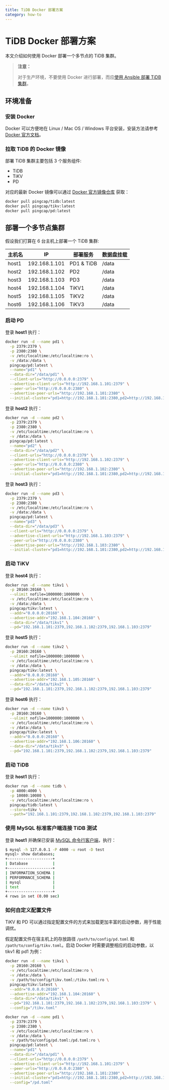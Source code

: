 ```yaml
---
title: TiDB Docker 部署方案
category: how-to
---
```


# TiDB Docker 部署方案

本文介绍如何使用 Docker 部署一个多节点的 TiDB 集群。

> **注意：**
>
> 对于生产环境，不要使用 Docker 进行部署，而应[使用 Ansible 部署 TiDB 集群](/v2.1/how-to/deploy/orchestrated/ansible.md)。

## 环境准备

### 安装 Docker

Docker 可以方便地在 Linux / Mac OS / Windows 平台安装，安装方法请参考 [Docker 官方文档](https://www.docker.com/products/docker)。

### 拉取 TiDB 的 Docker 镜像

部署 TiDB 集群主要包括 3 个服务组件:

- TiDB
- TiKV
- PD

对应的最新 Docker 镜像可以通过 [Docker 官方镜像仓库](https://hub.docker.com/u/pingcap) 获取：

```bash
docker pull pingcap/tidb:latest
docker pull pingcap/tikv:latest
docker pull pingcap/pd:latest
```

## 部署一个多节点集群

假设我们打算在 6 台主机上部署一个 TiDB 集群:

| 主机名       | IP            | 部署服务       | 数据盘挂载 |
| --------- | ------------- | ---------- | ----- |
| host1 | 192.168.1.101 | PD1 & TiDB | /data |
| host2 | 192.168.1.102 | PD2        | /data |
| host3 | 192.168.1.103 | PD3        | /data |
| host4 | 192.168.1.104 | TiKV1      | /data |
| host5 | 192.168.1.105 | TiKV2      | /data |
| host6 | 192.168.1.106 | TiKV3      | /data |

### 启动 PD

登录 **host1** 执行：

```bash
docker run -d --name pd1 \
  -p 2379:2379 \
  -p 2380:2380 \
  -v /etc/localtime:/etc/localtime:ro \
  -v /data:/data \
  pingcap/pd:latest \
  --name="pd1" \
  --data-dir="/data/pd1" \
  --client-urls="http://0.0.0.0:2379" \
  --advertise-client-urls="http://192.168.1.101:2379" \
  --peer-urls="http://0.0.0.0:2380" \
  --advertise-peer-urls="http://192.168.1.101:2380" \
  --initial-cluster="pd1=http://192.168.1.101:2380,pd2=http://192.168.1.102:2380,pd3=http://192.168.1.103:2380"
```

登录 **host2** 执行：

```bash
docker run -d --name pd2 \
  -p 2379:2379 \
  -p 2380:2380 \
  -v /etc/localtime:/etc/localtime:ro \
  -v /data:/data \
  pingcap/pd:latest \
  --name="pd2" \
  --data-dir="/data/pd2" \
  --client-urls="http://0.0.0.0:2379" \
  --advertise-client-urls="http://192.168.1.102:2379" \
  --peer-urls="http://0.0.0.0:2380" \
  --advertise-peer-urls="http://192.168.1.102:2380" \
  --initial-cluster="pd1=http://192.168.1.101:2380,pd2=http://192.168.1.102:2380,pd3=http://192.168.1.103:2380"
```

登录 **host3** 执行：

```bash
docker run -d --name pd3 \
  -p 2379:2379 \
  -p 2380:2380 \
  -v /etc/localtime:/etc/localtime:ro \
  -v /data:/data \
  pingcap/pd:latest \
  --name="pd3" \
  --data-dir="/data/pd3" \
  --client-urls="http://0.0.0.0:2379" \
  --advertise-client-urls="http://192.168.1.103:2379" \
  --peer-urls="http://0.0.0.0:2380" \
  --advertise-peer-urls="http://192.168.1.103:2380" \
  --initial-cluster="pd1=http://192.168.1.101:2380,pd2=http://192.168.1.102:2380,pd3=http://192.168.1.103:2380"
```

### 启动 TiKV

登录 **host4** 执行：

```bash
docker run -d --name tikv1 \
  -p 20160:20160 \
  --ulimit nofile=1000000:1000000 \
  -v /etc/localtime:/etc/localtime:ro \
  -v /data:/data \
  pingcap/tikv:latest \
  --addr="0.0.0.0:20160" \
  --advertise-addr="192.168.1.104:20160" \
  --data-dir="/data/tikv1" \
  --pd="192.168.1.101:2379,192.168.1.102:2379,192.168.1.103:2379"
```

登录 **host5** 执行：

```bash
docker run -d --name tikv2 \
  -p 20160:20160 \
  --ulimit nofile=1000000:1000000 \
  -v /etc/localtime:/etc/localtime:ro \
  -v /data:/data \
  pingcap/tikv:latest \
  --addr="0.0.0.0:20160" \
  --advertise-addr="192.168.1.105:20160" \
  --data-dir="/data/tikv2" \
  --pd="192.168.1.101:2379,192.168.1.102:2379,192.168.1.103:2379"
```

登录 **host6** 执行：

```bash
docker run -d --name tikv3 \
  -p 20160:20160 \
  --ulimit nofile=1000000:1000000 \
  -v /etc/localtime:/etc/localtime:ro \
  -v /data:/data \
  pingcap/tikv:latest \
  --addr="0.0.0.0:20160" \
  --advertise-addr="192.168.1.106:20160" \
  --data-dir="/data/tikv3" \
  --pd="192.168.1.101:2379,192.168.1.102:2379,192.168.1.103:2379"
```

### 启动 TiDB

登录 **host1** 执行：

```bash
docker run -d --name tidb \
  -p 4000:4000 \
  -p 10080:10080 \
  -v /etc/localtime:/etc/localtime:ro \
  pingcap/tidb:latest \
  --store=tikv \
  --path="192.168.1.101:2379,192.168.1.102:2379,192.168.1.103:2379"
```

### 使用 MySQL 标准客户端连接 TiDB 测试

登录 **host1** 并确保已安装 [MySQL 命令行客户端](http://dev.mysql.com/downloads/mysql/)，执行：

```bash
$ mysql -h 127.0.0.1 -P 4000 -u root -D test
mysql> show databases;
+--------------------+
| Database           |
+--------------------+
| INFORMATION_SCHEMA |
| PERFORMANCE_SCHEMA |
| mysql              |
| test               |
+--------------------+
4 rows in set (0.00 sec)
```

### 如何自定义配置文件

TiKV 和 PD 可以通过指定配置文件的方式来加载更加丰富的启动参数，用于性能调优。

假定配置文件在宿主机上的存放路径 `/path/to/config/pd.toml` 和 `/path/to/config/tikv.toml`。启动 Docker 时需要调整相应的启动参数，以 tikv1 和 pd1 为例：

```bash
docker run -d --name tikv1 \
  -p 20160:20160 \
  -v /etc/localtime:/etc/localtime:ro \
  -v /data:/data \
  -v /path/to/config/tikv.toml:/tikv.toml:ro \
  pingcap/tikv:latest \
  --addr="0.0.0.0:20160" \
  --advertise-addr="192.168.1.104:20160" \
  --data-dir="/data/tikv1" \
  --pd="192.168.1.101:2379,192.168.1.102:2379,192.168.1.103:2379" \
  --config="/tikv.toml"
```

```bash
docker run -d --name pd1 \
  -p 2379:2379 \
  -p 2380:2380 \
  -v /etc/localtime:/etc/localtime:ro \
  -v /data:/data \
  -v /path/to/config/pd.toml:/pd.toml:ro \
  pingcap/pd:latest \
  --name="pd1" \
  --data-dir="/data/pd1" \
  --client-urls="http://0.0.0.0:2379" \
  --advertise-client-urls="http://192.168.1.101:2379" \
  --peer-urls="http://0.0.0.0:2380" \
  --advertise-peer-urls="http://192.168.1.101:2380" \
  --initial-cluster="pd1=http://192.168.1.101:2380,pd2=http://192.168.1.102:2380,pd3=http://192.168.1.103:2380" \
  --config="/pd.toml"
```

